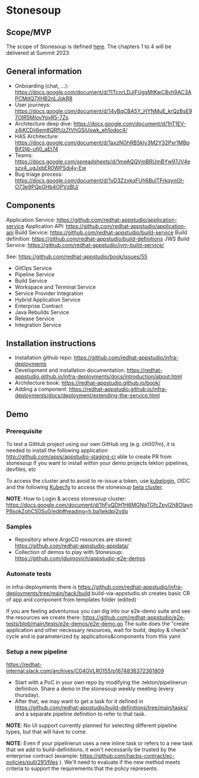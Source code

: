 # Stonesoup

## Scope/MVP

The scope of Stonesoup is defined [here](https://docs.google.com/document/d/1elg__pZXTXu2U5SJL1RbWBVpy76cXov4LQsfzjsUasA).
The chapters 1 to 4 will be delivered at Summit 2023

## General information

- Onboarding (chat, ...): https://docs.google.com/document/d/11TcnrLDJjFUgsMtKwC8vh9AC3APCMdQ7XHB2nLJqkR8
- User journeys: https://docs.google.com/document/d/14vBqCBA5Y_HYNMuE_krQzBsE97OIR5MIovYgvR5-7Zs
- Architecture deep dive: https://docs.google.com/document/d/1hT1EV-z4iKCDji6em8QRfUzZtVhGSjUswk_eh1odoc4/
- HAS Architecture: https://docs.google.com/document/d/1axzNOhRBSkly3M2Y32Pxr1MBpBif2ljb-ufj0_aEt74
- Teams: https://docs.google.com/spreadsheets/d/1meAQQVmBRUmBYw97JV4eszv4_ugJxbER0WPSdj4y-Ew
- Bug triage process: https://docs.google.com/document/d/1yD3ZzvkqFUh6BulTFrkqynOI-O73e9PQpGHb4OPVzBU/

## Components

Application Service: https://github.com/redhat-appstudio/application-service
Application API: https://github.com/redhat-appstudio/application-api
Build Service: https://github.com/redhat-appstudio/build-service
Build definition: https://github.com/redhat-appstudio/build-definitions
JWS Build Service: https://github.com/redhat-appstudio/jvm-build-service/

See: https://github.com/redhat-appstudio/book/issues/55

- GitOps Service
- Pipeline Service
- Build Service
- Workspace and Terminal Service
- Service Provider Integration
- Hybrid Application Service
- Enterprise Contract
- Java Rebuilds Service
- Release Service
- Integration Service

## Installation instructions

- Installation github repo: https://github.com/redhat-appstudio/infra-deployments
- Development and installation documentation: https://redhat-appstudio.github.io/infra-deployments/docs/introduction/about.html
- Architecture book: https://redhat-appstudio.github.io/book/
- Adding a component: https://redhat-appstudio.github.io/infra-deployments/docs/deployment/extending-the-service.html

## Demo

### Prerequisite

To test a GitHub project using our own GitHub org (e.g. ch007m), it is needed to install the following application http://github.com/apps/appstudio-staging-ci able 
to create PR from stonesoup if you want to install within your demo projects tekton pipelines, devfiles, etc

To access the cluster and to avoid to re-issue a token, use [kubelogin](https://github.com/int128/kubelogin), OIDC and the following [Kubecfg]() to 
access the stonesoup [beta cluster](https://console.redhat.com/beta/hac/stonesoup).

**NOTE**: How to Login & access stonesoup cluster: https://docs.google.com/document/d/1hFvQDH1H6MGNqTGfcZpyl2h8OIaynP8sokZohCS0Su0/edit#heading=h.ba1wkdpj2vdq

### Samples

- Repository where ArgoCD resources are stored: https://github.com/redhat-appstudio-appdata/
- Collection of demos to play with Stonesoup: https://github.com/jduimovich/appstudio-e2e-demos

### Automate tests

in infra-deployments there is https://github.com/redhat-appstudio/infra-deployments/tree/main/hack/build build-via-appstudio.sh creates basic CR of app and component from templates folder (edited)

If you are feeling adventurous you can dig into our e2e-demo suite and see the resources we create there: https://github.com/redhat-appstudio/e2e-tests/blob/main/tests/e2e-demos/e2e-demo.go
The suite does the "create application and other necessary resources, wait for build, deploy & check" cycle and is parameterized by applicaitons&components from this yaml

### Setup a new pipeline

https://redhat-internal.slack.com/archives/C04GVLR0155/p1674836372361809

- Start with a PoC in your own repo by modifying the .tekton/pipelinerun definition. Share a demo in the stonesoup weekly meeting (every thursday).
- After that, we may want to get a task for it defined in https://github.com/redhat-appstudio/build-definitions/tree/main/tasks/ and a separate pipeline definition to refer to that task.

**NOTE**: No UI support currently planned for selecting different pipeline types, but that will have to come.

**NOTE**: Even if your pipelinerun uses a new inline task or refers to a new task that we add to build-definitions,
it won't necessarily be trusted by the enterprise contract (example: https://github.com/hacbs-contract/ec-policies/pull/291/files ).
We'll need to evaluate if the new method meets criteria to support the requirements that the policy represents.
